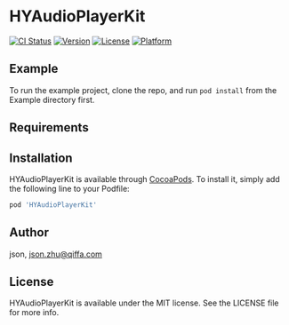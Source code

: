# HYAudioPlayerKit

[![CI Status](https://img.shields.io/travis/json/HYAudioPlayerKit.svg?style=flat)](https://travis-ci.org/json/HYAudioPlayerKit)
[![Version](https://img.shields.io/cocoapods/v/HYAudioPlayerKit.svg?style=flat)](https://cocoapods.org/pods/HYAudioPlayerKit)
[![License](https://img.shields.io/cocoapods/l/HYAudioPlayerKit.svg?style=flat)](https://cocoapods.org/pods/HYAudioPlayerKit)
[![Platform](https://img.shields.io/cocoapods/p/HYAudioPlayerKit.svg?style=flat)](https://cocoapods.org/pods/HYAudioPlayerKit)

## Example

To run the example project, clone the repo, and run `pod install` from the Example directory first.

## Requirements

## Installation

HYAudioPlayerKit is available through [CocoaPods](https://cocoapods.org). To install
it, simply add the following line to your Podfile:

```ruby
pod 'HYAudioPlayerKit'
```

## Author

json, json.zhu@qiffa.com

## License

HYAudioPlayerKit is available under the MIT license. See the LICENSE file for more info.

